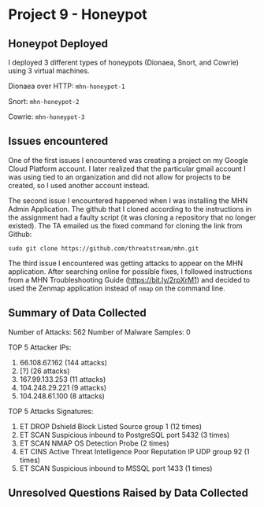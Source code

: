 # Project 9 - Honeypot

## Honeypot Deployed
I deployed 3 different types of honeypots (Dionaea, Snort, and Cowrie) using 3 virtual machines.

Dionaea over HTTP: ``` mhn-honeypot-1 ```

Snort: ``` mhn-honeypot-2 ```

Cowrie: ``` mhn-honeypot-3 ```


## Issues encountered
One of the first issues I encountered was creating a project on my Google Cloud Platform account. I later realized that the particular gmail account I was using tied to an organization and did not allow for projects to be created, so I used another account instead.

The second issue I encountered happened when I was installing the MHN Admin Application. The github that I cloned according to the instructions in the assignment had a faulty script (it was cloning a repository that no longer existed). The TA emailed us the fixed command for cloning the link from Github:

```
sudo git clone https://github.com/threatstream/mhn.git
```

The third issue I encountered was getting attacks to appear on the MHN application. After searching online for possible fixes, I followed instructions from a MHN Troubleshooting Guide (https://bit.ly/2rpXrM1) and decided to used the Zenmap application instead of ```nmap``` on the command line.

## Summary of Data Collected
Number of Attacks: 562
Number of Malware Samples: 0


TOP 5 Attacker IPs:
1. 66.108.67.162 (144 attacks)
2. [?] (26 attacks)
3. 167.99.133.253 (11 attacks)
4. 104.248.29.221 (9 attacks)  
5. 104.248.61.100 (8 attacks)

TOP 5 Attacks Signatures:
1. ET DROP Dshield Block Listed Source group 1 (12 times)
2. ET SCAN Suspicious inbound to PostgreSQL port 5432 (3 times)
3. ET SCAN NMAP OS Detection Probe (2 times)
4. ET CINS Active Threat Intelligence Poor Reputation IP UDP group 92 (1 times)
5. ET SCAN Suspicious inbound to MSSQL port 1433 (1 times)

## Unresolved Questions Raised by Data Collected
